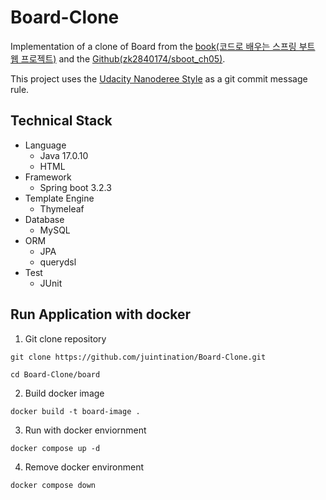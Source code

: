 # Board-Clone
Implementation of a clone of Board from the [book(코드로 배우는 스프링 부트 웹 프로젝트)](https://m.yes24.com/Goods/Detail/96051853) and the [Github(zk2840174/sboot_ch05)](https://github.com/zk2840174/sboot_ch05).

This project uses the [Udacity Nanoderee Style](https://udacity.github.io/git-styleguide/) as a git commit message rule.

## Technical Stack

- Language
  - Java 17.0.10
  - HTML
- Framework
  - Spring boot 3.2.3
- Template Engine
  - Thymeleaf
- Database
  - MySQL
- ORM
  - JPA
  - querydsl
- Test
  - JUnit

## Run Application with docker

1. Git clone repository

```
git clone https://github.com/juintination/Board-Clone.git

cd Board-Clone/board
```

2. Build docker image

```
docker build -t board-image .
```

3. Run with docker enviornment

```
docker compose up -d
```

4. Remove docker environment

```
docker compose down
```
